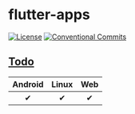 # flutter-apps

[![License](https://img.shields.io/github/license/albinpk/flutter-apps)](./LICENSE)
[![Conventional Commits](https://img.shields.io/badge/Conventional%20Commits-1.0.0-%23FE5196?logo=conventionalcommits&logoColor=white)](https://conventionalcommits.org)

## [Todo](./000-todo#readme)

| Android | Linux | Web |
| :-----: | :---: | :-: |
|    ✔    |   ✔   |  ✔  |
